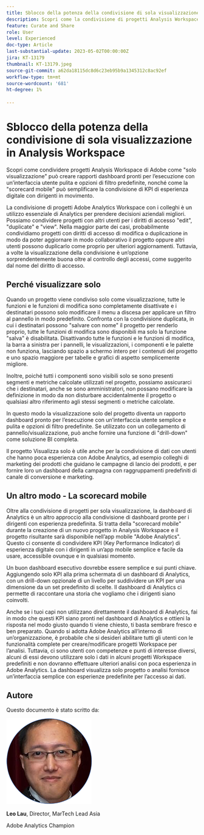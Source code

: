 ```yaml
---
title: Sblocco della potenza della condivisione di sola visualizzazione in Analysis Workspace
description: Scopri come la condivisione di progetti Analysis Workspace come "solo visualizzazione" può creare rapporti dashboard pronti per l’esecuzione con un’interfaccia utente pulita e opzioni di filtro predefinite, nonché come la "scorecard mobile" può semplificare la condivisione di KPI di esperienza digitale con i dirigenti in movimento.
feature: Curate and Share
role: User
level: Experienced
doc-type: Article
last-substantial-update: 2023-05-02T00:00:00Z
jira: KT-13179
thumbnail: KT-13179.jpeg
source-git-commit: a62da18115dc8d6c23eb95b9a1345312c8ac92ef
workflow-type: tm+mt
source-wordcount: '681'
ht-degree: 1%

---
```



# Sblocco della potenza della condivisione di sola visualizzazione in Analysis Workspace

Scopri come condividere progetti Analysis Workspace di Adobe come &quot;solo visualizzazione&quot; può creare rapporti dashboard pronti per l’esecuzione con un’interfaccia utente pulita e opzioni di filtro predefinite, nonché come la &quot;scorecard mobile&quot; può semplificare la condivisione di KPI di esperienza digitale con dirigenti in movimento.

La condivisione di progetti Adobe Analytics Workspace con i colleghi è un utilizzo essenziale di Analytics per prendere decisioni aziendali migliori. Possiamo condividere progetti con altri utenti per i diritti di accesso &quot;edit&quot;, &quot;duplicate&quot; e &quot;view&quot;. Nella maggior parte dei casi, probabilmente condividiamo progetti con diritti di accesso di modifica o duplicazione in modo da poter aggiornare in modo collaborativo il progetto oppure altri utenti possono duplicarlo come proprio per ulteriori aggiornamenti. Tuttavia, a volte la visualizzazione della condivisione è un’opzione sorprendentemente buona oltre al controllo degli accessi, come suggerito dal nome del diritto di accesso.

## Perché visualizzare solo

Quando un progetto viene condiviso solo come visualizzazione, tutte le funzioni e le funzioni di modifica sono completamente disattivate e i destinatari possono solo modificare il menu a discesa per applicare un filtro al pannello in modo predefinito. Confronta con la condivisione duplicata, in cui i destinatari possono &quot;salvare con nome&quot; il progetto per renderlo proprio, tutte le funzioni di modifica sono disponibili ma solo la funzione &quot;salva&quot; è disabilitata. Disattivando tutte le funzioni e le funzioni di modifica, la barra a sinistra per i pannelli, le visualizzazioni, i componenti e le palette non funziona, lasciando spazio a schermo intero per i contenuti del progetto e uno spazio maggiore per tabelle e grafici di aspetto semplicemente migliore.

Inoltre, poiché tutti i componenti sono visibili solo se sono presenti segmenti e metriche calcolate utilizzati nel progetto, possiamo assicurarci che i destinatari, anche se sono amministratori, non possano modificare la definizione in modo da non disturbare accidentalmente il progetto o qualsiasi altro riferimento agli stessi segmenti o metriche calcolate.

In questo modo la visualizzazione solo del progetto diventa un rapporto dashboard pronto per l’esecuzione con un’interfaccia utente semplice e pulita e opzioni di filtro predefinite. Se utilizzato con un collegamento di pannello/visualizzazione, può anche fornire una funzione di &quot;drill-down&quot; come soluzione BI completa.

Il progetto Visualizza solo è utile anche per la condivisione di dati con utenti che hanno poca esperienza con Adobe Analytics, ad esempio colleghi di marketing dei prodotti che guidano le campagne di lancio dei prodotti, e per fornire loro un dashboard della campagna con raggruppamenti predefiniti di canale di conversione e marketing.

## Un altro modo - La scorecard mobile

Oltre alla condivisione di progetti per sola visualizzazione, la dashboard di Analytics è un altro approccio alla condivisione di dashboard pronte per i dirigenti con esperienza predefinita. Si tratta della &quot;scorecard mobile&quot; durante la creazione di un nuovo progetto in Analysis Workspace e il progetto risultante sarà disponibile nell’app mobile &quot;Adobe Analytics&quot;. Questo ci consente di condividere KPI (Key Performance Indicator) di esperienza digitale con i dirigenti in un’app mobile semplice e facile da usare, accessibile ovunque e in qualsiasi momento.

Un buon dashboard esecutivo dovrebbe essere semplice e sui punti chiave. Aggiungendo solo KPI alla prima schermata di un dashboard di Analytics, con un drill-down opzionale di un livello per suddividere un KPI per una dimensione da un set predefinito di scelte. Il dashboard di Analytics ci permette di raccontare una storia che vogliamo che i dirigenti siano coinvolti.

Anche se i tuoi capi non utilizzano direttamente il dashboard di Analytics, fai in modo che questi KPI siano pronti nel dashboard di Analytics e ottieni la risposta nel modo giusto quando ti viene chiesto, ti basta sembrare fresco e ben preparato.
Quando si adotta Adobe Analytics all’interno di un’organizzazione, è probabile che si desideri abilitare tutti gli utenti con le funzionalità complete per creare/modificare progetti Workspace per l’analisi. Tuttavia, ci sono utenti con competenze e punti di interesse diversi, alcuni di essi devono utilizzare solo i dati in alcuni progetti Workspace predefiniti e non dovranno effettuare ulteriori analisi con poca esperienza in Adobe Analytics. La dashboard visualizza solo progetto o analisi fornisce un’interfaccia semplice con esperienze predefinite per l’accesso ai dati.

## Autore

Questo documento è stato scritto da:

![Leo Lau](assets/leo_headshot.png)

**Leo Lau**, Director, MarTech Lead Asia

Adobe Analytics Champion

